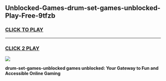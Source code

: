 
## Unblocked-Games-drum-set-games-unblocked-Play-Free-9tfzb
<h3>
<a href="https://premium76.site?title=drum-set-games-unblocked&ref=09A">CLICK TO PLAY</a></h3>
<hr>

<h3>
<a href="https://premium76.site?title=drum-set-games-unblocked&ref=09A">CLICK 2 PLAY</a>
  
</h3>

<a href="https://premium76.site?title=drum-set-games-unblocked&ref=09A"><img src="https://clearcache.store/games.png"></a>


**drum-set-games-unblocked games unblocked: Your Gateway to Fun and Accessible Online Gaming**
